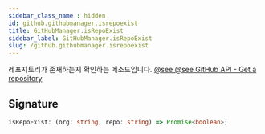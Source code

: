 ```yaml
---
sidebar_class_name : hidden
id: github.githubmanager.isrepoexist
title: GitHubManager.isRepoExist
sidebar_label: GitHubManager.isRepoExist
slug: /github.githubmanager.isrepoexist
---
```






레포지토리가 존재하는지 확인하는 메소드입니다. [@see @see GitHub API - Get a repository](https://docs.github.com/ko/rest/repos/repos?apiVersion=2022-11-28#get-a-repository)

## Signature

```typescript
isRepoExist: (org: string, repo: string) => Promise<boolean>;
```
